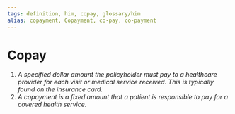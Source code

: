 ```yaml
---
tags: definition, him, copay, glossary/him
alias: copayment, Copayment, co-pay, co-payment
---
```

# Copay
1. *A specified dollar amount the policyholder must pay to a healthcare provider for each visit or medical service received. This is typically found on the insurance card.*
2. *A copayment is a fixed amount that a patient is responsible to pay for a covered health service.*
